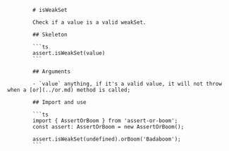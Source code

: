             # isWeakSet

            Check if a value is a valid weakSet.

            ## Skeleton

            ```ts
            assert.isWeakSet(value)
            ```

            ## Arguments

            - `value` anything, if it's a valid value, it will not throw when a [or](../or.md) method is called;

            ## Import and use

            ```ts
            import { AssertOrBoom } from 'assert-or-boom';
            const assert: AssertOrBoom = new AssertOrBoom();

            assert.isWeakSet(undefined).orBoom('Badaboom');
            ```
